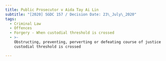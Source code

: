 ```yaml
---
title: Public Prosecutor v Aida Tay Ai Lin
subtitle: "[2020] SGDC 157 / Decision Date: 23\_July\_2020"
tags:
  - Criminal Law
  - Offences
  - Forgery - When custodial threshold is crossed
  - >-
    Obstructing, preventing, perverting or defeating course of justice - When
    custodial threshold is crossed

---
```


